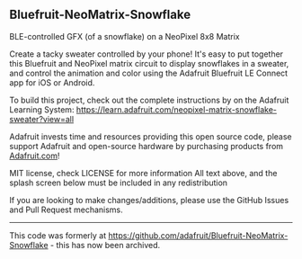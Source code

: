 ## Bluefruit-NeoMatrix-Snowflake
BLE-controlled GFX (of a snowflake) on a NeoPixel 8x8 Matrix

Create a tacky sweater controlled by your phone! It's easy to put together this Bluefruit and NeoPixel matrix circuit to display snowflakes in a sweater, and control the animation and color using the Adafruit Bluefruit LE Connect app for iOS or Android. 

To build this project, check out the complete instructions by on the Adafruit Learning System: 
https://learn.adafruit.com/neopixel-matrix-snowflake-sweater?view=all

 Adafruit invests time and resources providing this open source code,
 please support Adafruit and open-source hardware by purchasing
 products from [Adafruit.com](https://www.adafruit.com)!
 
 MIT license, check LICENSE for more information
 All text above, and the splash screen below must be included in
 any redistribution
 
If you are looking to make changes/additions, please use the GitHub Issues and Pull Request mechanisms.

-------------
 
This code was formerly at https://github.com/adafruit/Bluefruit-NeoMatrix-Snowflake - this has now been archived.
